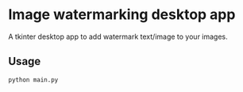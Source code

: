 # Image watermarking desktop app
A tkinter desktop app to add watermark text/image to your images.
## Usage
```python
python main.py
```